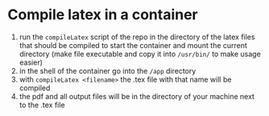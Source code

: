 # Compile latex in a container

1. run the `compileLatex` script of the repo in the directory of the latex files that should be compiled to start the container and mount the current directory (make file executable and copy it into `/usr/bin/` to make usage easier)
2. in the shell of the container go into the `/app` directory
3. with `compileLatex <filename>` the .tex file with that name will be compiled
4. the pdf and all output files will be in the directory of your machine next to the .tex file

